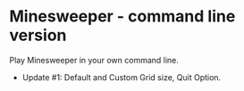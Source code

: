 # Minesweeper - command line version
Play Minesweeper in your own command line.
* Update #1: Default and Custom Grid size, Quit Option.
